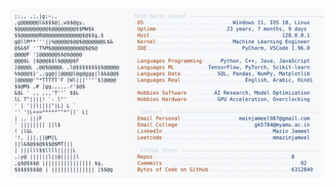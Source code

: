 <picture>
  <source srcset="https://raw.githubusercontent.com/mmazinjameel/mmazinjameel/main/dark_mode.svg?v=1749895812" media="(prefers-color-scheme: dark)">
  <img src="https://raw.githubusercontent.com/mmazinjameel/mmazinjameel/main/light_mode.svg?v=1749895812">
</picture>
